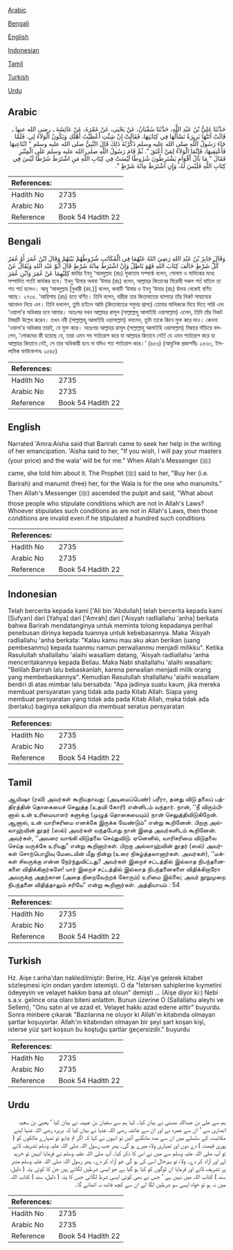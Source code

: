 [Arabic](#arabic)

[Bengali](#bengali)

[English](#english)

[Indonesian](#indonesian)

[Tamil](#tamil)

[Turkish](#turkish)

[Urdu](#urdu)

## Arabic


<div dir="rtl" lang="ar" style={{fontSize:'larger',backgroundColor:'#f8f9fa',padding:20}}>
حَدَّثَنَا عَلِيُّ بْنُ عَبْدِ اللَّهِ، حَدَّثَنَا سُفْيَانُ، عَنْ يَحْيَى، عَنْ عَمْرَةَ، عَنْ عَائِشَةَ ـ رضى الله عنها ـ قَالَتْ أَتَتْهَا بَرِيرَةُ تَسْأَلُهَا فِي كِتَابَتِهَا، فَقَالَتْ إِنْ شِئْتِ أَعْطَيْتُ أَهْلَكِ وَيَكُونُ الْوَلاَءُ لِي‏.‏ فَلَمَّا جَاءَ رَسُولُ اللَّهِ صلى الله عليه وسلم ذَكَّرْتُهُ ذَلِكَ قَالَ النَّبِيُّ صلى الله عليه وسلم ‏"‏ ابْتَاعِيهَا فَأَعْتِقِيهَا، فَإِنَّمَا الْوَلاَءُ لِمَنْ أَعْتَقَ ‏"‏‏.‏ ثُمَّ قَامَ رَسُولُ اللَّهِ صلى الله عليه وسلم عَلَى الْمِنْبَرِ فَقَالَ ‏"‏ مَا بَالُ أَقْوَامٍ يَشْتَرِطُونَ شُرُوطًا لَيْسَتْ فِي كِتَابِ اللَّهِ مَنِ اشْتَرَطَ شَرْطًا لَيْسَ فِي كِتَابِ اللَّهِ فَلَيْسَ لَهُ، وَإِنِ اشْتَرَطَ مِائَةَ شَرْطٍ ‏"‏‏.‏
</div>
<div style={{backgroundColor:'#f8f9fa',padding:20, marginBottom: 10}}><table> <thead> <tr> <th>References:</th> <th></th> </tr> </thead> <tbody><tr><td>Hadith No</td><td>2735</td></tr><tr><td>Arabic No</td><td>2735</td></tr><tr><td>Reference</td><td>Book 54 Hadith 22</td></tr></tbody></table></div>

## Bengali


<div dir="ltr" lang="bn" style={{fontSize:'larger',backgroundColor:'#f8f9fa',padding:20}}>
وَقَالَ جَابِرُ بْنُ عَبْدِ اللهِ رَضِيَ اللهُ عَنْهُمَا فِي الْمُكَاتَبِ شُرُوطُهُمْ بَيْنَهُمْ وَقَالَ ابْنُ عُمَرَ أَوْ عُمَرُ كُلُّ شَرْطٍ خَالَفَ كِتَابَ اللهِ فَهُوَ بَاطِلٌ وَإِنْ اشْتَرَطَ مِائَةَ شَرْطٍ قَالَ أَبُوْ عَبْد اللهِ وَيُقَالُ عَنْ كِلَيْهِمَا عَنْ عُمَرَ وَابْنِ عُمَرَ জাবির ইবনু ‘আবদুল্লাহ (রাঃ) মুকাতাব সম্পর্কে বলেন, গোলাম ও মালিকের মধ্যে সম্পাদিত শর্তই কার্যকর হবে। ইবনু ‘উমার অথবা ‘উমার (রাঃ) বলেন, আল্লাহর কিতাবের বিরোধী সকল শর্ত বাতিল তা শত শর্ত হলেও। আবূ ‘আবদুল্লাহ [বুখারী (রহ.)] বলেন, কথাটি ‘উমার ও ইবনু ‘উমার (রাঃ) উভয় থেকেই বর্ণিত আছে। ২৭৩৫. ‘আয়িশাহ (রাঃ) হতে বর্ণিত। তিনি বলেন, বারীরা তার কিতাবাতের ব্যাপারে তাঁর নিকট সাহায্যের আবেদন নিয়ে এল। তিনি বললেন, তুমি চাইলে আমি (কিতাবাতের সমুদয় প্রাপ্য) তোমার মালিককে দিয়ে দিতে পারি এবং ‘ওয়ালা’র অধিকার হবে আমার। অতঃপর যখন আল্লাহর রাসূল (সাল্লাল্লাহু আলাইহি ওয়াসাল্লাম) এলেন, তিনি তাঁর নিকট বিষয়টি উল্লেখ করেন। তখন নবী (সাল্লাল্লাহু আলাইহি ওয়াসাল্লাম) বললেন, তুমি তাকে কিনে মুক্ত করে দাও। কেননা ‘ওয়ালা’র অধিকার তারই, যে মুক্ত করে। অতঃপর আল্লাহর রাসূল (সাল্লাল্লাহু আলাইহি ওয়াসাল্লাম) মিম্বারে দাঁড়িয়ে বললেন, ‘লোকদের কী হয়েছে যে, তারা এমন সব শর্তারোপ করে যা আল্লাহর কিতাবে নেই! যে এমন শর্তারোপ করে যা আল্লাহর কিতাবে নেই, সে তার অধিকারী হবে না যদিও শত শর্তারোপ করে।’ (৪৫৬) (আধুনিক প্রকাশনীঃ ২৫৩৩, ইসলামিক ফাউন্ডেশনঃ ২৫৪৫)
</div>
<div style={{backgroundColor:'#f8f9fa',padding:20, marginBottom: 10}}><table> <thead> <tr> <th>References:</th> <th></th> </tr> </thead> <tbody><tr><td>Hadith No</td><td>2735</td></tr><tr><td>Arabic No</td><td>2735</td></tr><tr><td>Reference</td><td>Book 54 Hadith 22</td></tr></tbody></table></div>

## English


<div dir="ltr" lang="en" style={{fontSize:'larger',backgroundColor:'#f8f9fa',padding:20}}>
Narrated 'Amra:Aisha said that Barirah came to seek her help in the writing of her emancipation. 'Aisha said to her, "If you wish, I will pay your masters (your price) and the wala' will be for me." When Allah's Messenger (ﷺ) came, she told him about it. The Prophet (ﷺ) said to her, "Buy her (i.e. Barirah) and manumit (free) her, for the Wala is for the one who manumits." Then Allah's Messenger (ﷺ) ascended the pulpit and said, "What about those people who stipulate conditions which are not in Allah's Laws? Whoever stipulates such conditions as are not in Allah's Laws, then those conditions are invalid even if he stipulated a hundred such conditions
</div>
<div style={{backgroundColor:'#f8f9fa',padding:20, marginBottom: 10}}><table> <thead> <tr> <th>References:</th> <th></th> </tr> </thead> <tbody><tr><td>Hadith No</td><td>2735</td></tr><tr><td>Arabic No</td><td>2735</td></tr><tr><td>Reference</td><td>Book 54 Hadith 22</td></tr></tbody></table></div>

## Indonesian


<div dir="ltr" lang="id" style={{fontSize:'larger',backgroundColor:'#f8f9fa',padding:20}}>
Telah bercerita kepada kami ['Ali bin 'Abdullah] telah bercerita kepada kami [Sufyan] dari [Yahya] dari ['Amrah] dari ['Aisyah radliallahu 'anha] berkata bahwa Barirah mendatanginya untuk meminta tolong kepadanya perihal penebusan dirinya kepada tuannya untuk kebebasannya. Maka 'Aisyah radliallahu 'anha berkata: "Kalau kamu mau aku akan berikan (uang pembesanmu) kepada tuanmu namun perwalianmu menjadi milikku". Ketika Rasulullah shallallahu 'alaihi wasallam datang, 'Aisyah radliallahu 'anha menceritakannya kepada Beliau. Maka Nabi shallallahu 'alaihi wasallam: "Belilah Barirah lalu bebaskanlah, karena perwalian menjadi milik orang yang membebaskannya". Kemudian Rasulullah shallallahu 'alaihi wasallam berdiri di atas mimbar lalu bersabda: "Apa jadinya suatu kaum, jika mereka membuat persyaratan yang tidak ada pada Kitab Allah. Siapa yang membuat persyaratan yang tidak ada pada Kitab Allah, maka tidak ada (berlaku) baginya sekalipun dia membuat seratus persyaratan
</div>
<div style={{backgroundColor:'#f8f9fa',padding:20, marginBottom: 10}}><table> <thead> <tr> <th>References:</th> <th></th> </tr> </thead> <tbody><tr><td>Hadith No</td><td>2735</td></tr><tr><td>Arabic No</td><td>2735</td></tr><tr><td>Reference</td><td>Book 54 Hadith 22</td></tr></tbody></table></div>

## Tamil


<div dir="ltr" lang="ta" style={{fontSize:'larger',backgroundColor:'#f8f9fa',padding:20}}>
ஆயிஷா (ரலி) அவர்கள் கூறியதாவது: (அடிமைப்பெண்) பரீரா, தனது விடு தலைப் பத்திரத்தின் தொகையைச் செலுத்த (உதவி கோரி) என்னிடம் வந்தார். நான், ‘‘நீ விரும்பினால் உன் உரிமையாளர் களுக்கு (முழுத் தொகையையும்) நான் செலுத்திவிடுகிறேன். ஆனால், உன் வாரிசுரிமை எனக்கே இருக்க வேண்டும்” என்று கூறினேன். பிறகு அல்லாஹ்வின் தூதர் (ஸல்) அவர்கள் வந்தபோது நான் இதை அவர்களிடம் கூறினேன். அவர்கள், ‘‘அவரை வாங்கி விடுதலை செய்துவிடு. ஏனெனில், வாரிசுரிமை விடுதலை செய்த வருக்கே உரியது” என்று கூறினார்கள். பிறகு அல்லாஹ்வின் தூதர் (ஸல்) அவர்கள் சொற்பொழிவு மேடையின் மீது நின்று (உரை நிகழ்த்தலானார்கள். அவர்கள்), ‘‘மக்கள் சிலருக்கு என்ன நேர்ந்துவிட்டது? அவர்கள் இறைச் சட்டத்தில் இல்லாத நிபந்தனைகளை விதிக்கிறார்களே! யார் இறைச் சட்டத்தில் இல்லாத நிபந்தனைகளை விதிக்கிறாரோ அவருக்கு அதற்கான (அதை நிறைவேற்றக் கோரும்) உரிமை இல்லை; அவர் நூறுமுறை நிபந்தனை விதித்தாலும் சரியே” என்று கூறினார்கள். அத்தியாயம் : 54
</div>
<div style={{backgroundColor:'#f8f9fa',padding:20, marginBottom: 10}}><table> <thead> <tr> <th>References:</th> <th></th> </tr> </thead> <tbody><tr><td>Hadith No</td><td>2735</td></tr><tr><td>Arabic No</td><td>2735</td></tr><tr><td>Reference</td><td>Book 54 Hadith 22</td></tr></tbody></table></div>

## Turkish


<div dir="ltr" lang="tr" style={{fontSize:'larger',backgroundColor:'#f8f9fa',padding:20}}>
Hz. Aişe r.anha'dan nakledilmiştir: Berire, Hz. Aişe'ye gelerek kitabet sözleşmesi için ondan yardım istemişti. O da "İstersen sahiplerine kıymetini ödeyeyim ve velayet hakkın bana ait olsun" demişti ... (Aişe diyor ki:) Nebi s.a.v. gelince ona olanı biteni anlattım. Bunun üzerine O (Sallallahu aleyhi ve Sellem), "Onu satın al ve azad et. Velayet hakkı azad edene aittir" buyurdu. Sonra minbere çıkarak "Bazılarına ne oluyor ki Allah'ın kitabında olmayan şartlar koşuyorlar. Allah'ın kitabından olmayan bir şeyi şart koşan kişi, isterse yüz şart koşsun bu koştuğu şartlar geçersizdir." buyurdu
</div>
<div style={{backgroundColor:'#f8f9fa',padding:20, marginBottom: 10}}><table> <thead> <tr> <th>References:</th> <th></th> </tr> </thead> <tbody><tr><td>Hadith No</td><td>2735</td></tr><tr><td>Arabic No</td><td>2735</td></tr><tr><td>Reference</td><td>Book 54 Hadith 22</td></tr></tbody></table></div>

## Urdu


<div dir="rtl" lang="ur" style={{fontSize:'larger',backgroundColor:'#f8f9fa',padding:20}}>
ہم سے علی بن عبداللہ مدینی نے بیان کیا۔ کہا ہم سے سفیان بن عیینہ نے بیان کیا ‘ یحییٰ بن سعید انصاری سے ‘ ان سے عمرہ نے اور ان سے عائشہ رضی اللہ عنہا نے بیان کیا کہ بریرہ رضی اللہ عنہا اپنے مکاتبت کے سلسلے میں ان سے مدد مانگنے آئیں تو انہوں نے کہا کہ اگر تم چاہو تو تمہارے مالکوں کو ( پوری قیمت ) دے دوں اور تمہاری ولاء میرے ہو گی۔ پھر جب رسول اللہ صلی اللہ علیہ وسلم تشریف لائے تو آپ صلی اللہ علیہ وسلم سے میں نے اس کا ذکر کیا۔ آپ صلی اللہ علیہ وسلم نے فرمایا انہیں تو خرید لے اور آزاد کر دے۔ ولاء تو بہرحال اسی کی ہو گی جو آزاد کر دے۔ پھر رسول اللہ صلی اللہ علیہ وسلم منبر پر تشریف لائے اور فرمایا ان لوگوں کو کیا ہو گیا ہے جو ایسی شرطیں لگاتے ہیں جن کا کوئی پتہ ( دلیل، سند ) کتاب اللہ میں نہیں ہے ‘ جس نے بھی کوئی ایسی شرط لگائی جس کا پتہ ( دلیل، سند ) کتاب اللہ میں نہ ہو تو خواہ ایسی سو شرطیں لگا لے ان سے کچھ فائدہ نہ اٹھائے گا۔
</div>
<div style={{backgroundColor:'#f8f9fa',padding:20, marginBottom: 10}}><table> <thead> <tr> <th>References:</th> <th></th> </tr> </thead> <tbody><tr><td>Hadith No</td><td>2735</td></tr><tr><td>Arabic No</td><td>2735</td></tr><tr><td>Reference</td><td>Book 54 Hadith 22</td></tr></tbody></table></div>
